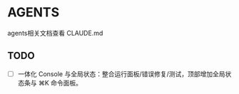 # AGENTS

agents相关文档查看 CLAUDE.md

## TODO

- [ ] 一体化 Console 与全局状态：整合运行面板/错误修复/测试，顶部增加全局状态条与 ⌘K 命令面板。
